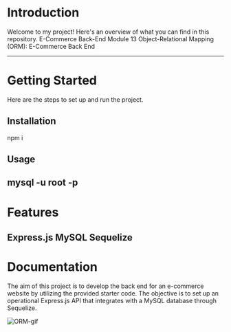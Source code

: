 # Introduction

Welcome to my project! Here's an overview of what you can find in this repository.
E-Commerce Back-End
Module 13 Object-Relational Mapping (ORM): E-Commerce Back End

---

# Getting Started

Here are the steps to set up and run the project.

## Installation

npm i 

## Usage

mysql -u root -p
---

# Features

Express.js
MySQL
Sequelize
---

# Documentation

The aim of this project is to develop the back end for an e-commerce website by utilizing the provided starter code. The objective is to set up an operational Express.js API that integrates with a MySQL database through Sequelize.

![ORM-gif](https://user-images.githubusercontent.com/110849412/218362059-c19df8eb-2a05-4b28-8649-6161efc2cd9c.gif)
